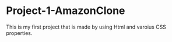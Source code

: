 # Project-1-AmazonClone
This is my first project that is made by using Html and varoius CSS properties.
